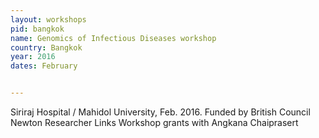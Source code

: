 ```yaml
---
layout: workshops
pid: bangkok
name: Genomics of Infectious Diseases workshop 
country: Bangkok
year: 2016
dates: February


---
```


Siriraj Hospital / Mahidol University, Feb. 2016. Funded by British Council Newton Researcher Links Workshop grants with Angkana Chaiprasert